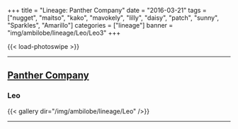 +++
title = "Lineage: Panther Company"
date = "2016-03-21"
tags = ["nugget", "maitso", "kako", "mavokely", "lilly", "daisy", "patch", "sunny", "Sparkles", "Amarillo"]
categories = ["lineage"]
banner = "img/ambilobe/lineage/Leo/Leo3"
+++

{{< load-photoswipe >}}

---

## [Panther Company](https://www.facebook.com/ThePantherCompany/)

### Leo

{{< gallery dir="/img/ambilobe/lineage/Leo" />}}

---
